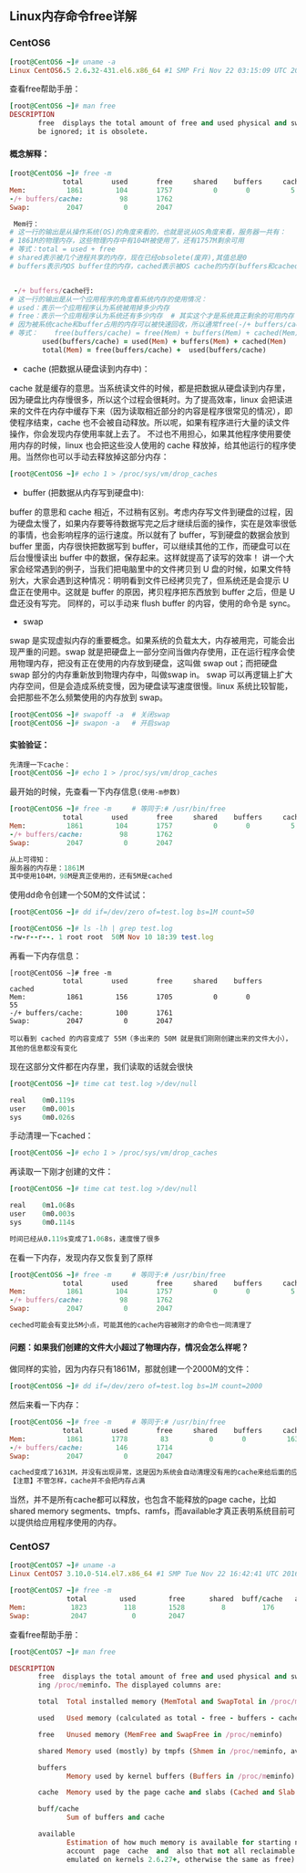 ## Linux内存命令free详解

### CentOS6
```ruby
[root@CentOS6 ~]# uname -a
Linux CentOS6.5 2.6.32-431.el6.x86_64 #1 SMP Fri Nov 22 03:15:09 UTC 2013 x86_64 x86_64 x86_64 GNU/Linux
```

查看free帮助手册：
```ruby
[root@CentOS6 ~]# man free
DESCRIPTION
       free  displays the total amount of free and used physical and swap memory in the system, as well as the buffers used by the kernel.  The shared memory column should
       be ignored; it is obsolete.

```

#### 概念解释：
```ruby
[root@CentOS6 ~]# free -m  
             total       used       free     shared    buffers     cached
Mem:          1861        104       1757          0       0          5
-/+ buffers/cache:         98       1762
Swap:         2047          0       2047

 Mem行：
# 这一行的输出是从操作系统(OS)的角度来看的，也就是说从OS角度来看，服务器一共有：
# 1861M的物理内存，这些物理内存中有104M被使用了，还有1757M剩余可用
# 等式：total = used + free
# shared表示被几个进程共享的内存，现在已经obsolete(废弃),其值总是0
# buffers表示内OS buffer住的内存，cached表示被OS cache的内存(buffers和cached下面有详解)


 -/+ buffers/cache行:
# 这一行的输出是从一个应用程序的角度看系统内存的使用情况：
# used：表示一个应用程序认为系统被用掉多少内存
# free：表示一个应用程序认为系统还有多少内存  # 其实这个才是系统真正剩余的可用内存
# 因为被系统cache和buffer占用的内存可以被快速回收，所以通常free(-/+ buffers/cache行)的值 > free(Mem)的值
# 等式：    free(buffers/cache) = free(Mem) + buffers(Mem) + cached(Mem)
	    used(buffers/cache) = used(Mem) + buffers(Mem) + cached(Mem)
	    total(Mem) = free(buffers/cache) +  used(buffers/cache)
```
- cache (把数据从硬盘读到内存中)：

cache 就是缓存的意思。当系统读文件的时候，都是把数据从硬盘读到内存里，因为硬盘比内存慢很多，所以这个过程会很耗时。为了提高效率，linux 会把读进来的文件在内存中缓存下来（因为读取相近部分的内容是程序很常见的情况），即使程序结束，cache 也不会被自动释放。所以呢，如果有程序进行大量的读文件操作，你会发现内存使用率就上去了。
不过也不用担心，如果其他程序使用要使用内存的时候，linux 也会把这些没人使用的 cache 释放掉，给其他运行的程序使用。当然你也可以手动去释放掉这部分内存：
```ruby
[root@CentOS6 ~]# echo 1 > /proc/sys/vm/drop_caches
```
- buffer (把数据从内存写到硬盘中):

buffer 的意思和 cache 相近，不过稍有区别。考虑内存写文件到硬盘的过程，因为硬盘太慢了，如果内存要等待数据写完之后才继续后面的操作，实在是效率很低的事情，也会影响程序的运行速度。所以就有了 buffer，写到硬盘的数据会放到 buffer 里面，内存很快把数据写到 buffer，可以继续其他的工作，而硬盘可以在后台慢慢读出 buffer 中的数据，保存起来。这样就提高了读写的效率！
讲一个大家会经常遇到的例子，当我们把电脑里中的文件拷贝到 U 盘的时候，如果文件特别大，大家会遇到这种情况：明明看到文件已经拷贝完了，但系统还是会提示 U 盘正在使用中。这就是 buffer 的原因，拷贝程序把东西放到 buffer 之后，但是 U 盘还没有写完。
同样的，可以手动来 flush buffer 的内容，使用的命令是 sync。

- swap

swap 是实现虚拟内存的重要概念。如果系统的负载太大，内存被用完，可能会出现严重的问题。swap 就是把硬盘上一部分空间当做内存使用，正在运行程序会使用物理内存，把没有正在使用的内存放到硬盘，这叫做 swap out；而把硬盘 swap 部分的内存重新放到物理内存中，叫做swap in。
swap 可以再逻辑上扩大内存空间，但是会造成系统变慢，因为硬盘读写速度很慢。linux 系统比较智能，会把那些不怎么频繁使用的内存放到 swap。
```ruby
[root@CentOS6 ~]# swapoff -a  # 关闭swap
[root@CentOS6 ~]# swapon -a   # 开启swap

```


#### 实验验证：
```ruby
先清理一下cache：
[root@CentOS6 ~]# echo 1 > /proc/sys/vm/drop_caches

```
最开始的时候，先查看一下内存信息`(使用-m参数)`

```ruby
[root@CentOS6 ~]# free -m     # 等同于:# /usr/bin/free 
             total       used       free     shared    buffers     cached
Mem:          1861        104       1757          0       0          5
-/+ buffers/cache:         98       1762
Swap:         2047          0       2047

从上可得知：
服务器的内存是：1861M
其中使用104M，98M是真正使用的，还有5M是cached
```

使用dd命令创建一个50M的文件试试：
```ruby
[root@CentOS6 ~]# dd if=/dev/zero of=test.log bs=1M count=50

[root@CentOS6 ~]# ls -lh | grep test.log
-rw-r--r--. 1 root root  50M Nov 10 18:39 test.log
```

再看一下内存信息：
```
[root@CentOS6 ~]# free -m   
             total       used       free     shared    buffers     cached
Mem:          1861        156       1705          0       0          55
-/+ buffers/cache:        100       1761
Swap:         2047          0       2047

可以看到 cached 的内容变成了 55M（多出来的 50M 就是我们刚刚创建出来的文件大小），其他的信息都没有变化
```
现在这部分文件都在内存里，我们读取的话就会很快
```ruby
[root@CentOS6 ~]# time cat test.log >/dev/null

real	0m0.119s
user	0m0.001s
sys	    0m0.026s
```
手动清理一下cached：
```ruby
[root@CentOS6 ~]# echo 1 > /proc/sys/vm/drop_caches
```
再读取一下刚才创建的文件：
```ruby
[root@CentOS6 ~]# time cat test.log >/dev/null

real	0m1.068s
user	0m0.003s
sys	    0m0.114s

时间已经从0.119s变成了1.068s，速度慢了很多
```
在看一下内存，发现内存又恢复到了原样
```ruby
[root@CentOS6 ~]# free -m     # 等同于:# /usr/bin/free 
             total       used       free     shared    buffers     cached
Mem:          1861        104       1757          0       0          5
-/+ buffers/cache:         98       1762
Swap:         2047          0       2047

ceched可能会有变比5M小点，可能其他的cache内容被刚才的命令也一同清理了
```

#### 问题：如果我们创建的文件大小超过了物理内存，情况会怎么样呢？   

做同样的实验，因为内存只有1861M，那就创建一个2000M的文件：
```ruby
[root@CentOS6 ~]# dd if=/dev/zero of=test.log bs=1M count=2000
```
然后来看一下内存：
```ruby
[root@CentOS6 ~]# free -m     # 等同于:# /usr/bin/free 
             total       used       free     shared    buffers     cached
Mem:          1861       1778        83          0       0          1631
-/+ buffers/cache:        146       1714
Swap:         2047          0       2047

cached变成了1631M，并没有出现异常，这是因为系统会自动清理没有用的cache来给后面的应用；   
【注意】不管怎样，cache并不会把内存占满

```

当然，并不是所有cache都可以释放，也包含不能释放的page cache，比如shared memory segments、tmpfs、ramfs，而available才真正表明系统目前可以提供给应用程序使用的内存。


### CentOS7

```ruby
[root@CentOS7 ~]# uname -a
Linux CentOS7 3.10.0-514.el7.x86_64 #1 SMP Tue Nov 22 16:42:41 UTC 2016 x86_64 x86_64 x86_64 GNU/Linux
```
```ruby
[root@CentOS7 ~]# free -m
              total        used        free      shared  buff/cache   available
Mem:           1823         118        1528         8         176         1524
Swap:          2047           0        2047

```
查看free帮助手册：
```ruby
[root@CentOS7 ~]# man free

DESCRIPTION
       free  displays the total amount of free and used physical and swap memory in the system, as well as the buffers and caches used by the kernel. The information is gathered by pars‐
       ing /proc/meminfo. The displayed columns are:

       total  Total installed memory (MemTotal and SwapTotal in /proc/meminfo)

       used   Used memory (calculated as total - free - buffers - cache)

       free   Unused memory (MemFree and SwapFree in /proc/meminfo)

       shared Memory used (mostly) by tmpfs (Shmem in /proc/meminfo, available on kernels 2.6.32, displayed as zero if not available)

       buffers
              Memory used by kernel buffers (Buffers in /proc/meminfo)

       cache  Memory used by the page cache and slabs (Cached and Slab in /proc/meminfo)

       buff/cache
              Sum of buffers and cache

       available
              Estimation of how much memory is available for starting new applications, without swapping. Unlike the data provided by the cache or free  fields,  this  field  takes  into
              account  page  cache  and  also that not all reclaimable memory slabs will be reclaimed due to items being in use (MemAvailable in /proc/meminfo, available on kernels 3.14,
              emulated on kernels 2.6.27+, otherwise the same as free)

```

